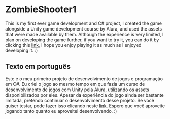 # ZombieShooter1

This is my first ever game development and C# project, I created the game alongside a Unity game development course by Alura, and used the assets that were made available by them. Although the experience is very limited, I plan on developing the game further, if you want to try it, you can do it by clicking this [link](https://p4cs.itch.io/zombie-shooter-1), I hope you enjoy playing it as much as I enjoyed developing it. :)

## Texto em português

Este é o meu primeiro projeto de desenvolvimento de jogos e programação em C#. Eu criei o jogo ao mesmo tempo em que fazia um curso de desenvolvimento de jogos com Unity pela Alura, utilizando os assets disponibilizados por eles. Apesar da experiência do jogo ainda ser bastante limitada, pretendo continuar o desenvolvimento desse projeto. Se você quiser testar, pode fazer isso clicando neste [link](https://p4cs.itch.io/zombie-shooter-1). Espero que você aproveite jogando tanto quanto eu aproveitei desenvolvendo. :)
